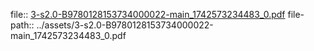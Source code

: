 file:: [3-s2.0-B9780128153734000022-main_1742573234483_0.pdf](../assets/3-s2.0-B9780128153734000022-main_1742573234483_0.pdf)
file-path:: ../assets/3-s2.0-B9780128153734000022-main_1742573234483_0.pdf
